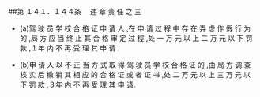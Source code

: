 ##第 １４１．１４４条 　违 章 责 任 之 三

- (a)驾 驶 员 学 校 合 格 证 申 请 人 ,在 申 请 过 程 中 存 在 弄 虚 作 假 行 为 的 ,局 方 应 当 终 止 其 合 格 审 定 过 程 ,处 一 万 元 以 上 二 万 元 以 下 罚 款 ,１年 内 不 再 受 理 其 申 请 .

- (b)申 请 人 以 不 正 当 方 式 取 得 驾 驶 员 学 校 合 格 证 的 ,由 局 方 调 查 核 实 后 撤 销 其 相 应 的 合 格 证 或 者 证 书 ,处 二 万 元 以 上 三 万 元 以 下 罚 款 ,３年 内 不 再 受 理 其 申 请.